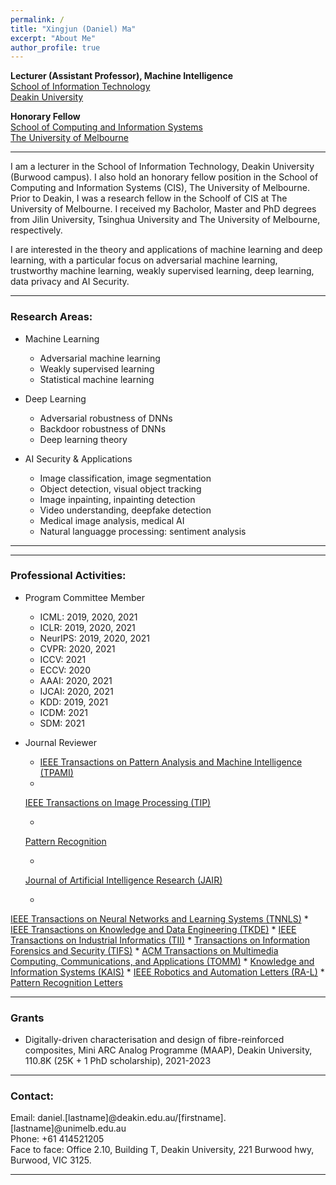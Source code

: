 ```yaml
---
permalink: /
title: "Xingjun (Daniel) Ma"
excerpt: "About Me"
author_profile: true
---
```

<span style="font-weight:bold">Lecturer (Assistant Professor), Machine Intelligence</span><br>
<a href="https://www.deakin.edu.au/information-technology" target="_blank">School of Information Technology</a><br>
<a href="https://www.deakin.edu.au/" target="_blank">Deakin University</a><br>

<span style="font-weight:bold">Honorary Fellow</span><br>
<a href="https://cis.unimelb.edu.au/" target="_blank">School of Computing and Information Systems</a><br>
<a href="https://www.unimelb.edu.au/" target="_blank">The University of Melbourne</a>

---

I am a lecturer in the School of Information Technology, Deakin University (Burwood campus). I also hold an honorary fellow position in the School of Computing and Information Systems (CIS), The University of Melbourne. Prior to Deakin, I was a research fellow in the Schoolf of CIS at The University of Melbourne. I received my Bacholor, Master and PhD degrees from Jilin University, Tsinghua University and The University of Melbourne, respectively.

<!-- where I obtained my PhD degree in machine learning in 2019 under the supervision of Prof. <a href="https://people.eng.unimelb.edu.au/baileyj/" target="_blank">James Bailey</a> and Dr. <a href="https://scholar.google.com.au/citations?user=MjgOHPYAAAAJ&hl=en" target="_blank">Sudanthi Wijewickrema</a>.  -->

I are interested in the theory and applications of machine learning and deep learning, with a particular focus on adversarial machine learning, trustworthy machine learning, weakly supervised learning, deep learning, data privacy and AI Security.

<!-- <span style="color:rgb(19,0,238)">Please do not hesitate to contact me if you are interested in collaborations on the following topics. </span>  -->

<!-- I have visited a few amazing research institues: National Institute of Informatics (Japan) hosted by Prof. Michael E. Houle, and RIKEN (Japan) hosted by Prof. Masashi Sugiyama. I am also fortunate to have collabarated with many highly respected researchers. -->
<!-- I am also fortunate to have collabarated with <a href="https://people.eng.unimelb.edu.au/smonazam/" target="_blank">Prof. Sarah Erfani</a> (Melbourne University), <a href="https://sites.google.com/site/csyisenwang/" target="_blank">Dr. Yisen Wang</a> (Tsinghua University), <a href="https://scholar.google.com/citations?user=HUYTC0gAAAAJ&hl=en" target="_blank">Prof. Feng Lu</a> (Beihang University), <a href="http://www.crystal-boli.com/" target="_blank">Prof. Bo Li</a> (UIUC), <a href="http://web.cs.ucla.edu/~qgu/" target="_blank"> Prof. Quanquan Gu</a> (UCLA), <a href="http://www.yugangjiang.info" target="_blank"> Prof. Yu-Gang Jiang</a> (Fudan University), and <a href="https://people.eecs.berkeley.edu/~dawnsong/" target="_blank">Prof. Dawn Song</a> (UC Berkeley). -->

<!-- <span style="color:rgb(19,0,238)">For master/hornors students, contact me if you are interested in doing machine learning research with me.</span> -->

---

### Research Areas:
* Machine Learning
    * Adversarial machine learning
    * Weakly supervised learning
    * Statistical machine learning

* Deep Learning
    * Adversarial robustness of DNNs
    * Backdoor robustness of DNNs
    * Deep learning theory

* AI Security & Applications
    * Image classification, image segmentation
    * Object detection, visual object tracking
    * Image inpainting, inpainting detection
    * Video understanding, deepfake detection
    * Medical image analysis, medical AI
    * Natural languagge processing: sentiment analysis

<!-- * Artifical Intelligence
    * Reliability and trustworthiness of medical AI systems
    * Secutiry risks in human-robot interaction -->

<!-- * Machine Learning
  * Secure/Robust/Explainable machine learning
  * Adversarial machine learning (<a href="https://github.com/xingjunm/AI2019_Tutorial_on_Adversarial_Machine_Learning" target="_blank">AML tutorial at AI2019 with Sarah Erfani</a>)
  * Weakly supervised learning
  * Reinforcement learning
* Deep Learning and Security
  * Adversarial attack/defense
  * Backdoor attack/defense
  * Generative adverarial networks
  * Applications: object recognition, image inpainting, object detection, video recognition, automatic speech recognition
* Artifical Intelligence
  * Medical AI
  * Virtual reality surgery -->

---
<!-- ### Latest News:
* *01/2021: Three papers are accepted to ICLR2021, two spotlights (Top 4%=114/2997) and one poster.*
* *01/2021: One paper on robustness testing of deep neural networks is accepted to ICSE2021.*

--- -->

<!-- ### Students I currently co-supervise:
* PhD Students
    * Yujing Jiang
    * Hanxun Huang
    * Saheed Adebayo Tijani
    * Zichan Ran
    * Gayathri Radhabai Gopinathan Nair
    * Chiranjibi Sitaula (completed in 2021): Developing New Image Features for Scene Image Classification
    * Chuxuan Tong
    * Xinzhe Li

*  Masters by Research
    * Nodens Koren (2020)
    * Yuning Zhou (2020) -->

---

### Professional Activities:

* Program Committee Member
    * ICML: 2019, 2020, 2021
    * ICLR: 2019, 2020, 2021
    * NeurIPS: 2019, 2020, 2021
    * CVPR: 2020, 2021
    * ICCV: 2021
    * ECCV: 2020
    * AAAI: 2020, 2021
    * IJCAI: 2020, 2021
    * KDD: 2019, 2021
    * ICDM: 2021
    * SDM: 2021

* Journal Reviewer
    * <a href="https://www.computer.org/csdl/journal/tp" target="_blank">IEEE Transactions on Pattern Analysis and Machine Intelligence (TPAMI)</a>
    * <a href="https://signalprocessingsociety.org/publications-resources/ieee-transactions-image-processing" target="_blank">
    IEEE Transactions on Image Processing (TIP)</a>
    * <a href="https://www.journals.elsevier.com/pattern-recognition" target="_blank">
    Pattern Recognition</a>
    * <a href="https://www.jair.org/index.php/jair" target="_blank">
    Journal of Artificial Intelligence Research (JAIR)</a>
    * <a href="https://cis.ieee.org/publications/t-neural-networks-and-learning-systems" target="_blank">
IEEE Transactions on Neural Networks and Learning Systems (TNNLS)</a>
    * <a href="http://www.computer.org/portal/web/tkde" target="_blank">
IEEE Transactions on Knowledge and Data Engineering (TKDE)</a>
    * <a href="http://www.ieee-ies.org/pubs/transactions-on-industrial-informatics" target="_blank">
IEEE Transactions on Industrial Informatics (TII)</a>
    * <a href="https://ieeexplore.ieee.org/xpl/RecentIssue.jsp?punumber=10206" target="_blank">
Transactions on Information Forensics and Security (TIFS)</a>
    * <a href="https://dl.acm.org/journal/tomm" target="_blank">
ACM Transactions on Multimedia Computing, Communications, and Applications (TOMM)</a>
    * <a href="https://www.springer.com/journal/10115" target="_blank">
Knowledge and Information Systems (KAIS)</a>
    * <a href="http://www.ieee-ras.org/publications/ra-l" target="_blank">
IEEE Robotics and Automation Letters (RA-L)</a>
    * <a href="https://www.journals.elsevier.com/pattern-recognition-letters" target="_blank">
Pattern Recognition Letters</a>

<!--
<span style="color:blue">
For PhD applicants: funded positions are available for 2020 in our group on adversarial machine learning research. Please directly contact</span> <a href="http://people.eng.unimelb.edu.au/baileyj/" target="_blank">Prof. James Bailey</a>.

<span style="color:blue">For Unimelb master students, contact me if you are familar with: 1) web skills such as js, node.js and html; and 2) machine/deep learning knowledge/tools such as pytorch, tensorflow, keras. (send me your academic transcript)</span>

-->

---

### Grants
* Digitally-driven characterisation and design of fibre-reinforced composites, Mini ARC Analog Programme (MAAP), Deakin University, 110.8K (25K + 1 PhD scholarship), 2021-2023

---

### Contact:

Email: daniel.[lastname]@deakin.edu.au/[firstname].[lastname]@unimelb.edu.au <br>
Phone: +61 414521205<br>
Face to face: Office 2.10, Building T, Deakin University, 221 Burwood hwy, Burwood, VIC 3125.

---

